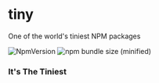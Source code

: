 # tiny

One of the world's tiniest NPM packages

![NpmVersion](https://img.shields.io/npm/v/npm.svg)
![npm bundle size (minified)](https://img.shields.io/bundlephobia/min/react.svg)

### It's The Tiniest
